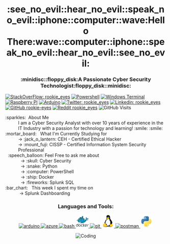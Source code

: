 <h1 align="center">:see_no_evil::hear_no_evil::speak_no_evil::iphone::computer::wave:Hello There:wave::computer::iphone::speak_no_evil::hear_no_evil::see_no_evil:</h1>
<h3 align="center">:minidisc::floppy_disk:A Passionate Cyber Security Technologist:floppy_disk::minidisc:</h3>

[![StackOverFlow: rookie_eyes](https://img.shields.io/badge/stack%20overflow-FE7A16?logo=stack-overflow&logoColor=white&style=for-the-badge)](https://stackoverflow.com/users/22803423/rookie-eyes)
[![Powershell](https://img.shields.io/badge/powershell-5391FE?style=for-the-badge&logo=powershell&logoColor=white)](https://learn.microsoft.com/en-us/powershell/scripting/overview?view=powershell-7.3)
[![Windows Terminal](https://img.shields.io/badge/windows%20terminal-4D4D4D?style=for-the-badge&logo=windows%20terminal&logoColor=white)](https://github.com/microsoft/terminal)
[![Raspberry PI](https://img.shields.io/badge/Raspberry%20Pi-A22846?style=for-the-badge&logo=Raspberry%20Pi&logoColor=white)](https://www.raspberrypi.org/)
[![Arduino](https://img.shields.io/badge/Arduino-00979D?style=for-the-badge&logo=Arduino&logoColor=white)](https://www.arduino.cc/)
[![Twitter: rookie_eyes](https://img.shields.io/twitter/follow/rookie_eyes?style=social)](https://twitter.com/rookie_eyes)
[![Linkedin: rookie_eyes](https://img.shields.io/badge/-HuwJones-blue?style=flat-square&logo=Linkedin&logoColor=white&link=https://www.linkedin.com/in/huw-laurence-jones-mbcs-cnss-b5389094/)](https://www.linkedin.com/in/huw-laurence-jones-mbcs-cnss-b5389094/)
[![GitHub rookie-eyes](https://img.shields.io/github/followers/rookie-eyes?label=follow&style=social)](https://github.com/rookie-eyes)
[![Reddit rookie_eyes](https://aleen42.github.io/badges/src/reddit.svg)](https://www.reddit.com/user/rookie_eyes/)
![GitHub Visits](https://komarev.com/ghpvc/?username=rookie-eyes&label=Profile%20views&color=0e75b6&style=flat)

<dl>
 <dt>:sparkles:&nbsp; About Me</dt>
 <dd>I am a Cyber Security Analyst with over 10 years of experience in the IT Industry with a passion for technology and learning! :smile: :smile: </dd>

 <dt>:mortar_board: &nbsp; What I'm Currently Studying for</dt>
 <dd>&rarr; :jack_o_lantern: CEH - Certified Ethical Hacker</dd>
 <dd>&rarr; :mount_fuji: CISSP - Certified Information System Security Professional</dd>

 <dt>&nbsp; :speech_balloon: Feel Free to ask me about</dt>
 <dd>&nbsp; &rarr; :skull: Cyber Security </dd>
 <dd>&nbsp; &rarr; :snake: Python </dd>
 <dd>&nbsp; &rarr; :computer: PowerShell </dd>
 <dd>&nbsp; &rarr; :ship: Docker </dd>
 <dd>&nbsp; &rarr; :fireworks: Splunk SQL </dd>

 <dt>:bar_chart: &nbsp; This week I spent my time on </dt>
 <dd>&nbsp;&rarr; Splunk Dashboarding</dd>
</dl>


<h3 align="center">Languages and Tools:</h3>
<p align="center"> <a href="https://www.arduino.cc/" target="_blank" rel="noreferrer"> <img src="https://cdn.worldvectorlogo.com/logos/arduino-1.svg" alt="arduino" width="40" height="40"/> </a> <a href="https://azure.microsoft.com/en-in/" target="_blank" rel="noreferrer"> <img src="https://www.vectorlogo.zone/logos/microsoft_azure/microsoft_azure-icon.svg" alt="azure" width="40" height="40"/> </a> <a href="https://www.gnu.org/software/bash/" target="_blank" rel="noreferrer"> <img src="https://www.vectorlogo.zone/logos/gnu_bash/gnu_bash-icon.svg" alt="bash" width="40" height="40"/> </a> <a href="https://www.docker.com/" target="_blank" rel="noreferrer"> <img src="https://raw.githubusercontent.com/devicons/devicon/master/icons/docker/docker-original-wordmark.svg" alt="docker" width="40" height="40"/> </a> <a href="https://git-scm.com/" target="_blank" rel="noreferrer"> <img src="https://www.vectorlogo.zone/logos/git-scm/git-scm-icon.svg" alt="git" width="40" height="40"/> </a> <a href="https://www.linux.org/" target="_blank" rel="noreferrer"> <img src="https://raw.githubusercontent.com/devicons/devicon/master/icons/linux/linux-original.svg" alt="linux" width="40" height="40"/> </a> <a href="https://postman.com" target="_blank" rel="noreferrer"> <img src="https://www.vectorlogo.zone/logos/getpostman/getpostman-icon.svg" alt="postman" width="40" height="40"/> </a> <a href="https://www.python.org" target="_blank" rel="noreferrer"> <img src="https://raw.githubusercontent.com/devicons/devicon/master/icons/python/python-original.svg" alt="python" width="40" height="40"/> </a> </p>

<p align="center">
<img alt="Coding" width ="400" src="https://user-images.githubusercontent.com/74038190/212284158-e840e285-664b-44d7-b79b-e264b5e54825.gif">
<p/>



